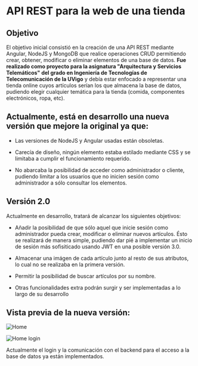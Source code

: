 # API REST para la web de una tienda

## Objetivo

El objetivo inicial consistió en la creación de una API REST mediante Angular, NodeJS y MongoDB que realice operaciones CRUD permitiendo crear, obtener, modificar o eliminar elementos de una base de datos. **Fue realizado como proyecto para la asignatura "Arquitectura y Servicios Telemáticos" del grado en Ingeniería de Tecnologías de Telecomunicación de la UVigo** y debía estar enfocado a representar una tienda online cuyos artículos serían los que almacena la base de datos, pudiendo elegir cualquier temática para la tienda (comida, componentes electrónicos, ropa, etc).

## Actualmente, está en desarrollo una nueva versión que mejore la original ya que:

- Las versiones de NodeJS y Angular usadas están obsoletas.

- Carecía de diseño, ningún elemento estaba estilado mediante CSS y se limitaba a cumplir el funcionamiento requerido.

- No abarcaba la posibilidad de acceder como administrador o cliente, pudiendo limitar a los usuarios que no inicien sesión como administrador a sólo consultar los elementos. 

## Versión 2.0

Actualmente en desarrollo, tratará de alcanzar los siguientes objetivos:

- Añadir la posibilidad de que sólo aquel que inicie sesión como administrador pueda crear, modificar o eliminar nuevos artículos. Ésto se realizará de manera simple, pudiendo dar pié a implementar un inicio de sesión más sofisiticado usando JWT en una posible versión 3.0.

- Almacenar una imágen de cada artículo junto al resto de sus atributos, lo cual no se realizaba en la primera versión.

- Permitir la posibilidad de buscar artículos por su nombre.

- Otras funcionalidades extra podrán surgir y ser implementadas a lo largo de su desarrollo

## Vista previa de la nueva versión:

![Home](https://github.com/omardl/REST-API-webshop--GETT-UVigo/assets/105445540/71909c90-510f-4ffd-9048-e15acc74143e)

![Home login](https://github.com/omardl/REST-API-webshop--GETT-UVigo/assets/105445540/89f87ffe-f0a5-4253-97cf-7519ebf2e7c6)

Actualmente el login y la comunicación con el backend para el acceso a la base de datos ya están implementados.
